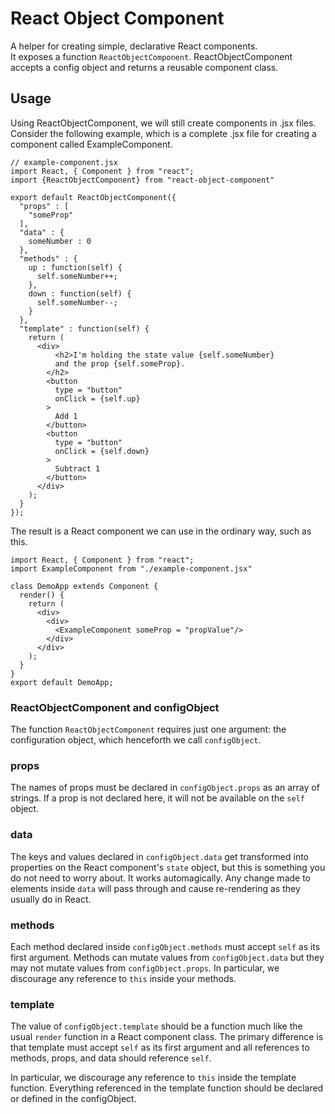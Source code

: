 # React Object Component

A helper for creating simple, declarative React components.  
It exposes a function `ReactObjectComponent`.  ReactObjectComponent
accepts a config object and returns a reusable component class.

## Usage

Using ReactObjectComponent, we will still create components in
.jsx files.  Consider the following example, which is a complete
.jsx file for creating a component called ExampleComponent.

```
// example-component.jsx
import React, { Component } from "react";
import {ReactObjectComponent} from "react-object-component"

export default ReactObjectComponent({
  "props" : [
    "someProp"
  ],
  "data" : {
    someNumber : 0
  },
  "methods" : {
    up : function(self) {
      self.someNumber++;
    },
    down : function(self) {
      self.someNumber--;
    }
  },
  "template" : function(self) {
    return (
      <div>
          <h2>I'm holding the state value {self.someNumber}
          and the prop {self.someProp}.
        </h2>
        <button
          type = "button"
          onClick = {self.up}
        >
          Add 1
        </button>
        <button
          type = "button"
          onClick = {self.down}
        >
          Subtract 1
        </button>
      </div>
    );
  }
});
```

The result is a React component we can use in the ordinary way, such
as this.
```
import React, { Component } from "react";
import ExampleComponent from "./example-component.jsx"

class DemoApp extends Component {
  render() {
    return (
      <div>
        <div>
          <ExampleComponent someProp = "propValue"/>
        </div>
      </div>
    );
  }
}
export default DemoApp;
```

### ReactObjectComponent and configObject

The function `ReactObjectComponent` requires just one argument: the
configuration object, which henceforth we call `configObject`.

### props

The names of props must be declared in `configObject.props` as an
array of strings.  If a prop is not declared here, it will not be
available on the `self` object.

### data

The keys and values declared in `configObject.data` get transformed
into properties on the React component's `state` object, but this is
something you do not need to worry about.  It works automagically.  Any
change made to elements inside `data` will pass through and cause
re-rendering as they usually do in React.

### methods

Each method declared inside `configObject.methods` must accept `self`
as its first argument.  Methods can mutate values from `configObject.data`
but they may not mutate values from `configObject.props`.  In particular,
we discourage any reference to `this` inside your methods.

### template

The value of `configObject.template` should be a function much like
the usual `render` function in a React component class.  The primary
difference is that template must accept `self` as its first argument
and all references to methods, props, and data should reference `self`.

In particular, we discourage any reference to `this` inside the
template function.  Everything referenced in the template function
should be declared or defined in the configObject.
